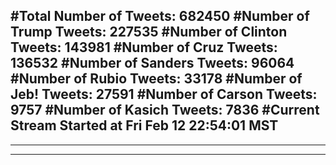 #Total Number of Tweets: 682450 
#Number of Trump Tweets: 227535
#Number of Clinton Tweets: 143981
#Number of Cruz Tweets: 136532
#Number of Sanders Tweets: 96064
#Number of Rubio Tweets: 33178
#Number of Jeb! Tweets: 27591
#Number of Carson Tweets: 9757
#Number of Kasich Tweets: 7836
#Current Stream Started at Fri Feb 12 22:54:01 MST
---
---
---
